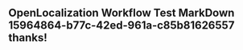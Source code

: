<properties
ms.topic="hero-topic"
ms.test1="hero-topic"
ms.test2="test"/>


## OpenLocalization Workflow Test MarkDown 15964864-b77c-42ed-961a-c85b81626557 thanks!



<!--HONumber=Jul16_HO3-->


